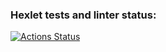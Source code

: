 ### Hexlet tests and linter status:
[![Actions Status](https://github.com/gumirus/layout-designer-project-58/workflows/hexlet-check/badge.svg)](https://github.com/gumirus/layout-designer-project-58/actions)